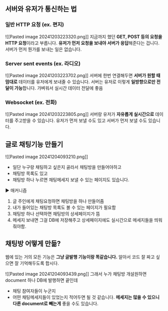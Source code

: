 ## 서버와 유저가 통신하는 법
### 일반 HTTP 요청 (ex. 편지)
![[Pasted image 20241203223320.png]]
지금까지 했던 **GET, POST 등의 요청을 HTTP 요청**이라고 부릅니다. **유저가 먼저 요청을 보내야 서버가 응답**해준다는 겁니다. 서버가 먼저 뭔가를 보내는 일은 없습니다.


### Server sent events (ex. 라디오)
![[Pasted image 20241203223702.png]]
서버에 한번 연결해두면 **서버가 원할 때 맘대로** 데이터를 유저에게 보내줄 수 있습니다. 서버는 유저로 이렇게 **일방향으로만 전달이 가능**합니다. 가벼워서 실시간 데이터 전달에 좋음


### Websocket (ex. 전화)
![[Pasted image 20241203223805.png]]
서버랑 유저가 **자유롭게 실시간으로** 데이터를 주고받을 수 있습니다. 유저가 먼저 보낼 수도 있고 서버가 먼저 보낼 수도 있습니다.


## 글로 채팅기능 만들기
![[Pasted image 20241204093210.png]]
- 일단 누구랑 채팅하고 싶은지 골라서 채팅방을 만들어야하고
- 채팅방 목록도 있고
- 채팅방 하나 누르면 채팅메세지 보낼 수 있는 페이지도 있습니다.

▶ 매커니즘
1. 글 주인에게 채팅요청하면 채팅방을 하나 만들어줌
2. 내가 들어있는 채팅방 목록도 볼 수 있는 페이지가 필요함 
3. 채팅방 하나 선택하면 채팅방의 상세페이지가 뜸
4. 메세지 보내면 그걸 DB에 저장해주고 상세페이지에도 실시간으로 메세지들을 띄워줘야함.

## 채팅방 어떻게 만듦?
웹에 있는 거의 모든 기능은 **그냥 글발행 기능이랑 똑같습니다.** 알아서 코드 잘 짜고 싶으면 잘 기억해두도록 합시다.

![[Pasted image 20241204093439.png]]
그래서 누가 채팅방 개설원하면 document 하나 DB에 발행하면 끝인데
- 채팅 참여자들이 누군지
- 어떤 채팅메세지들이 있었는지
적어두면 될 것 같습니다. **메세지는 많을 수 있으니 다른 document로 빼는게** 좋을 수도 있습니다.